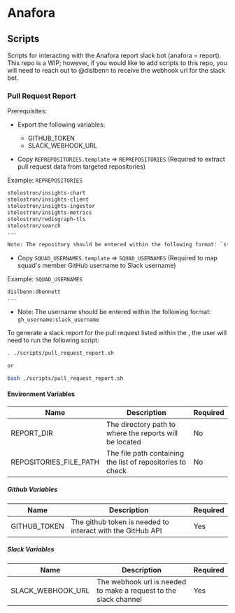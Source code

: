 # Anafora

## Scripts

Scripts for interacting with the Anafora report slack bot (anafora = report). This repo is a WIP; however, if you would like to add scripts to this repo, you will need to reach out to @dislbenn to receive the webhook url for the slack bot.

### Pull Request Report

Prerequisites:

- Export the following variables:
  - GITHUB_TOKEN
  - SLACK_WEBHOOK_URL

- Copy `REPREPOSITORIES.template` => `REPREPOSITORIES` (Required to extract pull request data from targeted repositories)

Example: `REPREPOSITORIES`

```bash
stolostron/insights-chart
stolostron/insights-client
stolostron/insights-ingestor
stolostron/insights-metrics
stolostron/redisgraph-tls
stolostron/search
...

Note: The repository should be entered within the following format: `stolostron/repo_name`
```

- Copy `SQUAD_USERNAMES.template` => `SQUAD_USERNAMES` (Required to map squad's member GitHub username to Slack username)

Example: `SQUAD_USERNAMES`

```bash
dislbenn:dbennett
...
```

- Note: The username should be entered within the following format: `gh_username:slack_username`

To generate a slack report for the pull request listed within the , the user will need to run the following script:

```bash
. ./scripts/pull_request_report.sh

or

bash ./scripts/pull_request_report.sh
```

#### Environment Variables

| Name                     | Description                                                | Required |
|--------------------------|------------------------------------------------------------|----------|
| REPORT_DIR               | The directory path to where the reports will be located    | No       |
| REPOSITORIES_FILE_PATH   | The file path containing the list of repositories to check | No       |

##### Github Variables

| Name         | Description                                                | Required |
|--------------|------------------------------------------------------------|----------|
| GITHUB_TOKEN | The github token is needed to interact with the GitHub API | Yes      |

##### Slack Variables

| Name               | Description                                                      | Required |
|--------------------|------------------------------------------------------------------|----------|
| SLACK_WEBHOOK_URL  | The webhook url is needed to make a request to the slack channel | Yes      |
